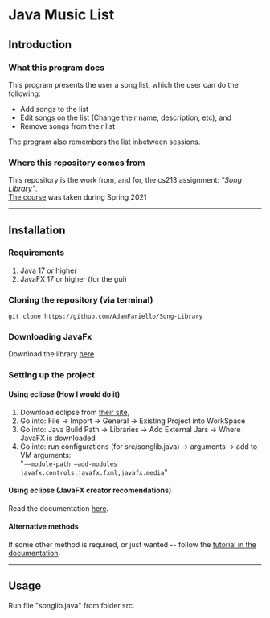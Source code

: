 # Java Music List

## Introduction
### What this program does
This program presents the user a song list, which the user can do the following:
 
- Add songs to the list
- Edit songs on the list (Change their name, description, etc), and
- Remove songs from their list   
 
The program also remembers the list inbetween sessions. 

### Where this repository comes from
This repository is the work from, and for, the cs213 assignment: *"Song Library"*.   
[The course](https://www.cs.rutgers.edu/academics/undergraduate/course-synopses/course-details/01-198-213-software-methodology)
was taken during Spring 2021
  
---

## Installation
### Requirements

1. Java 17 or higher
2. JavaFX 17 or higher (for the gui)

### Cloning the repository (via terminal)
`git clone https://github.com/AdamFariello/Song-Library` 

### Downloading JavaFx
Download the library [here](https://gluonhq.com/products/javafx/)

### Setting up the project

#### Using eclipse (How I would do it)
1. Download eclipse from [their site](https://www.eclipse.org/downloads/packages/),
2. Go into: File -> Import -> General -> Existing Project into WorkSpace 
3. Go into: Java Build Path -> Libraries -> Add External Jars -> Where JavaFX is downloaded
4. Go into: run configurations (for src/songlib.java) -> arguments -> add to VM arguments:  
  "`-–module-path –add-modules javafx.controls,javafx.fxml,javafx.media`"

#### Using eclipse (JavaFX creator recomendations) 
Read the documentation [here](https://openjfx.io/openjfx-docs/#IDE-Eclipse).

#### Alternative methods
If some other method is required, or just wanted -- follow the 
[tutorial in the documentation](https://openjfx.io/openjfx-docs/#introduction).

---

## Usage
Run file "songlib.java" from folder src.
